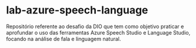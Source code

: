 # lab-azure-speech-language
Repositório referente ao desafio da DIO que tem como objetivo praticar e aprofundar o uso das ferramentas Azure Speech Studio e Language Studio, focando na análise de fala e linguagem natural.
